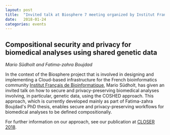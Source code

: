 ```yaml
---
layout: post
title:  "Invited talk at Biosphere 7 meeting organized by Institut Français de Bioinformatique"
date:   2018-01-24
categories: events
---
```


## Compositional security and privacy for biomedical analyses using shared genetic data

*Mario Südholt and Fatima-zahra Boujdad*

In the context of the Biosphere project that is involved in designing
and implementing a Cloud-based infrastructure for the French
bioinformatics community 
[Institut Français de Bioinformatique]({{"http://www.france-bioinformatique.fr"}}), Mario Südholt, has given an invited talk on how
to secure and privacy-preserving biomedical analyses involving, in
particular, genetic data, using the COSHED approach. This approach,
which is currently developed mainly as part of Fatima-zahra Boujdad's
PhD thesis, enables secure and privacy-preserving workflows for
biomedical analyses to be defined compositionally.

For further information on our approach, see our publication at
[CLOSER 2018]({{"https://hal.inria.fr/hal-01692620v2"}}).
